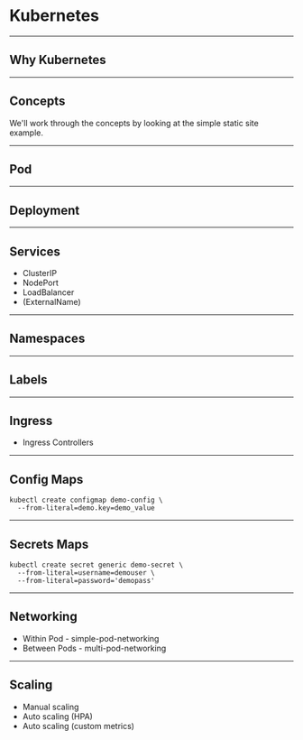 # Kubernetes

---

## Why Kubernetes

---

## Concepts

We'll work through the concepts by looking at the simple static site example.

---

## Pod

---

## Deployment

---

## Services

* ClusterIP
* NodePort
* LoadBalancer
* (ExternalName)

---

## Namespaces

---

## Labels

---

## Ingress

* Ingress Controllers

---

## Config Maps

```shell
kubectl create configmap demo-config \
  --from-literal=demo.key=demo_value
```

---

## Secrets Maps

```shell
kubectl create secret generic demo-secret \
  --from-literal=username=demouser \
  --from-literal=password='demopass'
```

---

## Networking

* Within Pod - simple-pod-networking
* Between Pods - multi-pod-networking

---

## Scaling

* Manual scaling
* Auto scaling (HPA)
* Auto scaling (custom metrics)